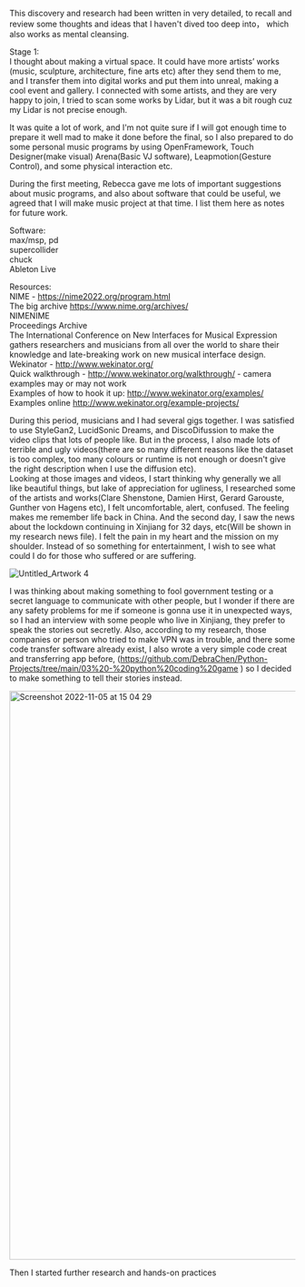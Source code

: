 This discovery and research had been written in very detailed, to recall and review some thoughts and ideas that I haven't dived too deep into， which also works as mental cleansing. 


Stage 1:  
I thought about making a virtual space. It could have more artists’ works (music, sculpture, architecture, fine arts etc) after they send them to me, and I transfer them into digital works and put them into unreal, making a cool event and gallery. I connected with some artists, and they are very happy to join, I tried to scan some works by Lidar, but it was a bit rough cuz my Lidar is not precise enough.   
  
It was quite a lot of work, and I'm not quite sure if I will got enough time to prepare it well mad to make it done before the final, so I also prepared to do some personal music programs by using OpenFramework, Touch Designer(make visual) Arena(Basic VJ software), Leapmotion(Gesture Control), and some physical interaction etc.

During the first meeting, Rebecca gave me lots of important suggestions about music programs, and also about software that could be useful, we agreed that I will make music project at that time. I list them here as notes for future work.
  
Software:  
max/msp, pd  
supercollider  
chuck  
Ableton Live  
  
Resources:  
NIME - https://nime2022.org/program.html  
The big archive https://www.nime.org/archives/  
NIMENIME  
Proceedings Archive  
The International Conference on New Interfaces for Musical Expression gathers researchers and musicians from all over the world to share their knowledge and late-breaking work on new musical interface design.  
Wekinator - http://www.wekinator.org/  
Quick walkthrough - http://www.wekinator.org/walkthrough/ - camera examples may or may not work  
Examples of how to hook it up: http://www.wekinator.org/examples/  
Examples online http://www.wekinator.org/example-projects/
  
  
During this period, musicians and I had several gigs together. I was satisfied to use StyleGan2, LucidSonic Dreams, and DiscoDifussion to make the video clips that lots of people like. But in the process, I also made lots of terrible and ugly videos(there are so many different reasons like the dataset is too complex, too many colours or runtime is not enough or doesn't give the right description when I use the diffusion etc).   
Looking at those images and videos, I start thinking why generally we all like beautiful things, but lake of appreciation for ugliness, I researched some of the artists and works(Clare Shenstone, Damien Hirst, Gerard Garouste, Gunther von Hagens etc), I felt uncomfortable, alert, confused. The feeling makes me remember life back in China. And the second day, I saw the news about the lockdown continuing in Xinjiang for 32 days, etc(Will be shown in my research news file). I felt the pain in my heart and the mission on my shoulder. Instead of so something for entertainment, I wish to see what could I do for those who suffered or are suffering.  
  
![Untitled_Artwork 4](https://user-images.githubusercontent.com/91618091/201919661-3a04ea70-0e06-4c19-9075-a6df27f1adb0.jpg)  
  
I was thinking about making something to fool government testing or a secret language to communicate with other people, but I wonder if there are any safety problems for me if someone is gonna use it in unexpected ways, so I had an interview with some people who live in Xinjiang, they prefer to speak the stories out secretly. Also, according to my research, those companies or person who tried to make VPN was in trouble, and there some code transfer software already exist, I also wrote a very simple code creat and transferring app before, (https://github.com/DebraChen/Python-Projects/tree/main/03%20-%20python%20coding%20game ) so I decided to make something to tell their stories instead.
  
<img width="1000" alt="Screenshot 2022-11-05 at 15 04 29" src="https://user-images.githubusercontent.com/91618091/201923265-b711436e-ab41-401a-9bac-994f7abf6d10.png">

  
Then I started further research and hands-on practices  
